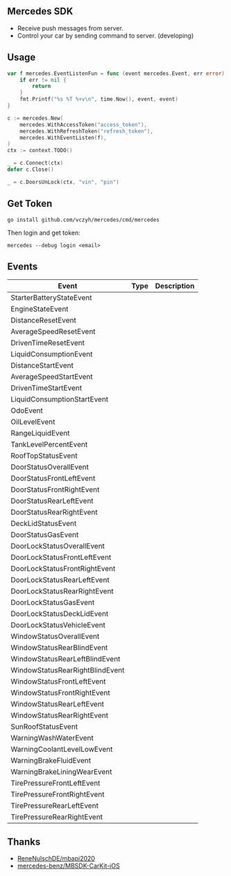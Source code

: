 ## Mercedes SDK

- Receive push messages from server.
- Control your car by sending command to server. (developing)

## Usage

```go
var f mercedes.EventListenFun = func (event mercedes.Event, err error) {
    if err != nil {
        return
    }
    fmt.Printf("%s %T %+v\n", time.Now(), event, event)
}

c := mercedes.New(
    mercedes.WithAccessToken("access_token"),
    mercedes.WithRefreshToken("refresh_token"),
    mercedes.WithEventListen(f),
)
ctx := context.TODO()

_ = c.Connect(ctx)
defer c.Close()

_ = c.DoorsUnLock(ctx, "vin", "pin")
```

## Get Token

```shell
go install github.com/vczyh/mercedes/cmd/mercedes
```

Then login and get token:

```shell
mercedes --debug login <email>
```

## Events

| Event                           | Type | Description |
|---------------------------------|------|-------------|
| StarterBatteryStateEvent        |      |             |
| EngineStateEvent                |      |             |
| DistanceResetEvent              |      |             |
| AverageSpeedResetEvent          |      |             |
| DrivenTimeResetEvent            |      |             |
| LiquidConsumptionEvent          |      |             |
| DistanceStartEvent              |      |             |
| AverageSpeedStartEvent          |      |             |
| DrivenTimeStartEvent            |      |             |
| LiquidConsumptionStartEvent     |      |             |
| OdoEvent                        |      |             |
| OilLevelEvent                   |      |             |
| RangeLiquidEvent                |      |             |
| TankLevelPercentEvent           |      |             |
| RoofTopStatusEvent              |      |             |
| DoorStatusOverallEvent          |      |             |
| DoorStatusFrontLeftEvent        |      |             |
| DoorStatusFrontRightEvent       |      |             |
| DoorStatusRearLeftEvent         |      |             |
| DoorStatusRearRightEvent        |      |             |
| DeckLidStatusEvent              |      |             |
| DoorStatusGasEvent              |      |             |
| DoorLockStatusOverallEvent      |      |             |
| DoorLockStatusFrontLeftEvent    |      |             |
| DoorLockStatusFrontRightEvent   |      |             |
| DoorLockStatusRearLeftEvent     |      |             |
| DoorLockStatusRearRightEvent    |      |             |
| DoorLockStatusGasEvent          |      |             |
| DoorLockStatusDeckLidEvent      |      |             |
| DoorLockStatusVehicleEvent      |      |             |
| WindowStatusOverallEvent        |      |             |
| WindowStatusRearBlindEvent      |      |             |
| WindowStatusRearLeftBlindEvent  |      |             |
| WindowStatusRearRightBlindEvent |      |             |
| WindowStatusFrontLeftEvent      |      |             |
| WindowStatusFrontRightEvent     |      |             |
| WindowStatusRearLeftEvent       |      |             |
| WindowStatusRearRightEvent      |      |             |
| SunRoofStatusEvent              |      |             |
| WarningWashWaterEvent           |      |             |
| WarningCoolantLevelLowEvent     |      |             |
| WarningBrakeFluidEvent          |      |             |
| WarningBrakeLiningWearEvent     |      |             |
| TirePressureFrontLeftEvent      |      |             |
| TirePressureFrontRightEvent     |      |             |
| TirePressureRearLeftEvent       |      |             |
| TirePressureRearRightEvent      |      |             |

## Thanks

- [ReneNulschDE/mbapi2020](https://github.com/ReneNulschDE/mbapi2020)
- [mercedes-benz/MBSDK-CarKit-iOS](https://github.com/mercedes-benz/MBSDK-CarKit-iOS)